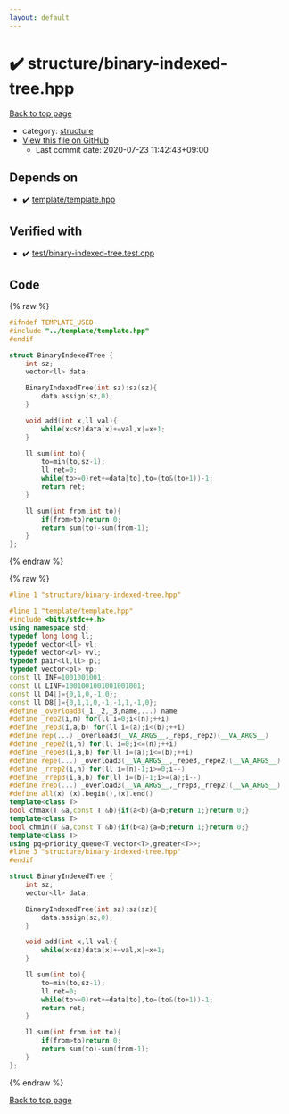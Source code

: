 ```yaml
---
layout: default
---
```


<!-- mathjax config similar to math.stackexchange -->
<script type="text/javascript" async
  src="https://cdnjs.cloudflare.com/ajax/libs/mathjax/2.7.5/MathJax.js?config=TeX-MML-AM_CHTML">
</script>
<script type="text/x-mathjax-config">
  MathJax.Hub.Config({
    TeX: { equationNumbers: { autoNumber: "AMS" }},
    tex2jax: {
      inlineMath: [ ['$','$'] ],
      processEscapes: true
    },
    "HTML-CSS": { matchFontHeight: false },
    displayAlign: "left",
    displayIndent: "2em"
  });
</script>

<script type="text/javascript" src="https://cdnjs.cloudflare.com/ajax/libs/jquery/3.4.1/jquery.min.js"></script>
<script src="https://cdn.jsdelivr.net/npm/jquery-balloon-js@1.1.2/jquery.balloon.min.js" integrity="sha256-ZEYs9VrgAeNuPvs15E39OsyOJaIkXEEt10fzxJ20+2I=" crossorigin="anonymous"></script>
<script type="text/javascript" src="../../assets/js/copy-button.js"></script>
<link rel="stylesheet" href="../../assets/css/copy-button.css" />


# :heavy_check_mark: structure/binary-indexed-tree.hpp

<a href="../../index.html">Back to top page</a>

* category: <a href="../../index.html#07414f4e15ca943e6cde032dec85d92f">structure</a>
* <a href="{{ site.github.repository_url }}/blob/master/structure/binary-indexed-tree.hpp">View this file on GitHub</a>
    - Last commit date: 2020-07-23 11:42:43+09:00




## Depends on

* :heavy_check_mark: <a href="../template/template.hpp.html">template/template.hpp</a>


## Verified with

* :heavy_check_mark: <a href="../../verify/test/binary-indexed-tree.test.cpp.html">test/binary-indexed-tree.test.cpp</a>


## Code

<a id="unbundled"></a>
{% raw %}
```cpp
#ifndef TEMPLATE_USED
#include "../template/template.hpp"
#endif

struct BinaryIndexedTree {
    int sz;
    vector<ll> data;

    BinaryIndexedTree(int sz):sz(sz){
        data.assign(sz,0);
    }

    void add(int x,ll val){
        while(x<sz)data[x]+=val,x|=x+1;
    }

    ll sum(int to){
        to=min(to,sz-1);
        ll ret=0;
        while(to>=0)ret+=data[to],to=(to&(to+1))-1;
        return ret;
    }

    ll sum(int from,int to){
        if(from>to)return 0;
        return sum(to)-sum(from-1);
    }
};
```
{% endraw %}

<a id="bundled"></a>
{% raw %}
```cpp
#line 1 "structure/binary-indexed-tree.hpp"

#line 1 "template/template.hpp"
#include <bits/stdc++.h>
using namespace std;
typedef long long ll;
typedef vector<ll> vl;
typedef vector<vl> vvl;
typedef pair<ll,ll> pl;
typedef vector<pl> vp;
const ll INF=1001001001;
const ll LINF=1001001001001001001;
const ll D4[]={0,1,0,-1,0};
const ll D8[]={0,1,1,0,-1,-1,1,-1,0};
#define _overload3(_1,_2,_3,name,...) name
#define _rep2(i,n) for(ll i=0;i<(n);++i)
#define _rep3(i,a,b) for(ll i=(a);i<(b);++i)
#define rep(...) _overload3(__VA_ARGS__,_rep3,_rep2)(__VA_ARGS__)
#define _repe2(i,n) for(ll i=0;i<=(n);++i)
#define _repe3(i,a,b) for(ll i=(a);i<=(b);++i)
#define repe(...) _overload3(__VA_ARGS__,_repe3,_repe2)(__VA_ARGS__)
#define _rrep2(i,n) for(ll i=(n)-1;i>=0;i--)
#define _rrep3(i,a,b) for(ll i=(b)-1;i>=(a);i--)
#define rrep(...) _overload3(__VA_ARGS__,_rrep3,_rrep2)(__VA_ARGS__)
#define all(x) (x).begin(),(x).end()
template<class T>
bool chmax(T &a,const T &b){if(a<b){a=b;return 1;}return 0;}
template<class T>
bool chmin(T &a,const T &b){if(b<a){a=b;return 1;}return 0;}
template<class T>
using pq=priority_queue<T,vector<T>,greater<T>>;
#line 3 "structure/binary-indexed-tree.hpp"
#endif

struct BinaryIndexedTree {
    int sz;
    vector<ll> data;

    BinaryIndexedTree(int sz):sz(sz){
        data.assign(sz,0);
    }

    void add(int x,ll val){
        while(x<sz)data[x]+=val,x|=x+1;
    }

    ll sum(int to){
        to=min(to,sz-1);
        ll ret=0;
        while(to>=0)ret+=data[to],to=(to&(to+1))-1;
        return ret;
    }

    ll sum(int from,int to){
        if(from>to)return 0;
        return sum(to)-sum(from-1);
    }
};

```
{% endraw %}

<a href="../../index.html">Back to top page</a>

